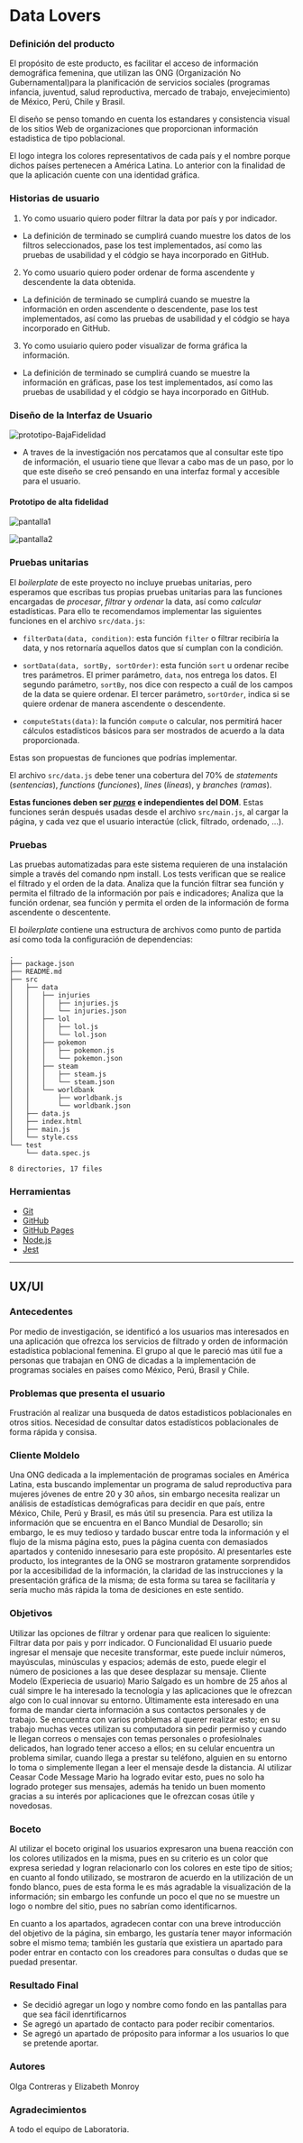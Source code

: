 # Data Lovers

### Definición del producto

El propósito de este producto, es facilitar el acceso de información demográfica femenina, que utilizan las ONG (Organización No Gubernamental)para la planificación de servicios sociales (programas infancia, juventud, salud
reproductiva, mercado de trabajo, envejecimiento) de México, Perú, Chile y Brasil.

El diseño se penso tomando en cuenta los estandares y consistencia visual de los sitios Web de organizaciones que proporcionan información estadistica de tipo poblacional. 

El logo integra los colores representativos de cada país y el nombre porque dichos países pertenecen a América Latina.
Lo anterior con la finalidad de que la aplicación cuente con una identidad gráfica.
### Historias de usuario


1. Yo como usuario quiero poder filtrar la data por país y por indicador.
- La definición de terminado se cumplirá cuando muestre los datos de los filtros seleccionados, pase los test implementados, así como las pruebas de usabilidad y el códgio se haya incorporado en GitHub.

2. Yo como usuario quiero poder ordenar de forma ascendente y descendente la data obtenida.
- La definición de terminado se cumplirá cuando se muestre la información en orden ascendente o descendente, pase los test implementados, así como las pruebas de usabilidad y el códgio se haya incorporado en GitHub.

3. Yo como usuiario quiero poder visualizar de forma gráfica la información.
- La definición de terminado se cumplirá cuando se muestre la información en gráficas, pase los test implementados, así como las pruebas de usabilidad y el códgio se haya incorporado en GitHub.


### Diseño de la Interfaz de Usuario

![prototipo-BajaFidelidad](https://i.ibb.co/2yp8s8W/20190215-122218.jpg")

- A traves de la investigación nos percatamos que al consultar este tipo de información, el usuario tiene que llevar a cabo mas de un paso, por lo que este diseño se creó pensando en una interfaz formal y accesible para el usuario.
#### Prototipo de alta fidelidad

![pantalla1](https://i.ibb.co/ZYZ0V0y/p1.png)


![pantalla2](https://i.ibb.co/YRpRD6K/p2.png)

### Pruebas unitarias

El _boilerplate_ de este proyecto no incluye pruebas unitarias, pero esperamos
que escribas tus propias pruebas unitarias para las funciones encargadas de
_procesar_, _filtrar_ y _ordenar_ la data, así como _calcular_ estadísticas.
Para ello te recomendamos implementar las siguientes funciones en el archivo
`src/data.js`:

- `filterData(data, condition)`: esta función `filter` o filtrar recibiría la
  data, y nos retornaría aquellos datos que sí cumplan con la condición.

- `sortData(data, sortBy, sortOrder)`: esta función `sort` u ordenar
  recibe tres parámetros.
  El primer parámetro, `data`, nos entrega los datos.
  El segundo parámetro, `sortBy`, nos dice con respecto a cuál de los campos de
  la data se quiere ordenar.
  El tercer parámetro, `sortOrder`, indica si se quiere ordenar de manera
  ascendente o descendente.

- `computeStats(data)`: la función `compute` o calcular, nos permitirá hacer
  cálculos estadísticos básicos para ser mostrados de acuerdo a la data
  proporcionada.

Estas son propuestas de funciones que podrías implementar.

El archivo `src/data.js` debe tener una cobertura del 70% de _statements_
(_sentencias_), _functions_ (_funciones_), _lines_ (_líneas_), y _branches_
(_ramas_).

**Estas funciones deben ser [_puras_](https://medium.com/laboratoria-developers/introducci%C3%B3n-a-la-programaci%C3%B3n-funcional-en-javascript-parte-2-funciones-puras-b99e08c2895d)
e independientes del DOM**. Estas funciones serán después usadas desde el archivo
`src/main.js`, al cargar la página, y cada vez que el usuario interactúe (click,
filtrado, ordenado, ...).




### Pruebas


Las pruebas automatizadas para este sistema requieren de una instalación simple a través del comando npm install. Los tests verifican que se realice el filtrado y el orden de la data. Analiza que la función filtrar sea función y permita el filtrado de la información por país e indicadores; Analiza que la función ordenar, sea función y permita el orden de la información de forma ascendente o descentente.

El _boilerplate_ contiene una estructura de archivos como punto de partida así
como toda la configuración de dependencias:

```text
.
├── package.json
├── README.md
├── src
│   ├── data
│   │   ├── injuries
│   │   │   ├── injuries.js
│   │   │   └── injuries.json
│   │   ├── lol
│   │   │   ├── lol.js
│   │   │   └── lol.json
│   │   ├── pokemon
│   │   │   ├── pokemon.js
│   │   │   └── pokemon.json
│   │   ├── steam
│   │   │   ├── steam.js
│   │   │   └── steam.json
│   │   └── worldbank
│   │       ├── worldbank.js
│   │       └── worldbank.json
│   ├── data.js
│   ├── index.html
│   ├── main.js
│   └── style.css
└── test
    └── data.spec.js

8 directories, 17 files
```
### Herramientas

- [Git](https://git-scm.com/)
- [GitHub](https://github.com/)
- [GitHub Pages](https://pages.github.com/)
- [Node.js](https://nodejs.org/)
- [Jest](https://jestjs.io/)

---

## UX/UI


### Antecedentes
Por medio de investigación, se identificó a los usuarios mas interesados en una aplicación que ofrezca los servicios de filtrado y orden de información estadística poblacional femenina. El grupo al que le pareció mas útil fue a personas que trabajan en ONG de dicadas a la implementación de programas sociales en países como México, Perú, Brasil y Chile.


### Problemas que presenta el usuario
Frustración al realizar una busqueda de datos estadisticos poblacionales en otros sitios.
Necesidad de consultar datos estadísticos poblacionales de forma rápida y consisa.

### Cliente Moldelo
Una ONG dedicada a la implementación de programas sociales en América Latina, esta buscando implementar un programa de salud reproductiva para mujeres jóvenes de entre 20 y 30 años, sin embargo necesita realizar un análisis de estadísticas demógraficas para decidir en que país, entre México, Chile, Perú y Brasil, es más útil su presencia. Para est utiliza la información que se encuentra en el Banco Mundial de Desarollo; sin embargo, le es muy tedioso y tardado buscar entre toda la información y el flujo de la misma página esto, pues la página cuenta con demasiados apartados y contenido innesesario para este propósito. 
Al presentarles este producto, los integrantes de la ONG se mostraron gratamente sorprendidos por la accesibilidad de la información, la claridad de las instrucciones y la presentación gráfica de la misma; de esta forma su tarea se facilitaría y sería mucho más rápida la toma de desiciones en este sentido.

### Objetivos
Utilizar las opciones de filtrar y ordenar para que realicen lo siguiente:
Filtrar data por pais y porr indicador.
O
Funcionalidad
El usuario puede ingresar el mensaje que necesite transformar, este puede incluir números, mayúsculas, minúsculas y espacios; además de esto, puede elegir el número de posiciones a las que desee desplazar su mensaje.
Cliente Modelo (Experiecia de usuario)
Mario Salgado es un hombre de 25 años al cuál simpre le ha interesado la tecnología y las aplicaciones que le ofrezcan algo con lo cual innovar su entorno. Últimamente esta interesado en una forma de mandar cierta información a sus contactos personales y de trabajo. Se encuentra con varios problemas al querer realizar esto; en su trabajo muchas veces utilizan su computadora sin pedir permiso y cuando le llegan correos o mensajes con temas personales o profesiolnales delicados, han logrado tener acceso a ellos; en su celular encuentra un problema similar, cuando llega a prestar su teléfono, alguien en su entorno lo toma o simplemente llegan a leer el mensaje desde la distancia. Al utilizar Ceasar Code Message Mario ha logrado evitar esto, pues no solo ha logrado proteger sus mensajes, además ha tenido un buen momento gracias a su interés por aplicaciones que le ofrezcan cosas útile y novedosas.


### Boceto
Al utilizar el boceto original los usuarios expresaron una buena reacción con los colores utilizados en la misma, pues en su criterio es un color que expresa seriedad y logran relacionarlo con los colores en este tipo de sitios; en cuanto al fondo utilizado, se mostraron de acuerdo en la utilización de un fondo blanco, pues de esta forma le es más agradable la visualización de la información; sin embargo les confunde un poco  el que no se muestre un logo o nombre del sitio, pues no sabrían como identificarnos.

En cuanto a los apartados, agradecen contar con una breve introducción del objetivo de la página, sin embargo, les gustaría tener mayor información sobre el mismo tema; también les gustaría que existiera un apartado para poder entrar en contacto con los creadores para consultas o dudas que se puedad presentar.


### Resultado Final
- Se decidió agregar un logo y nombre como fondo en las pantallas para que sea fácil idenrtificarnos
- Se agregó un apartado de contacto para poder recibir comentarios.
- Se agregó un apartado de próposito para informar a los usuarios lo que se pretende aportar.
### Autores
Olga Contreras y Elizabeth Monroy
### Agradecimientos
A todo el equipo de Laboratoria.

